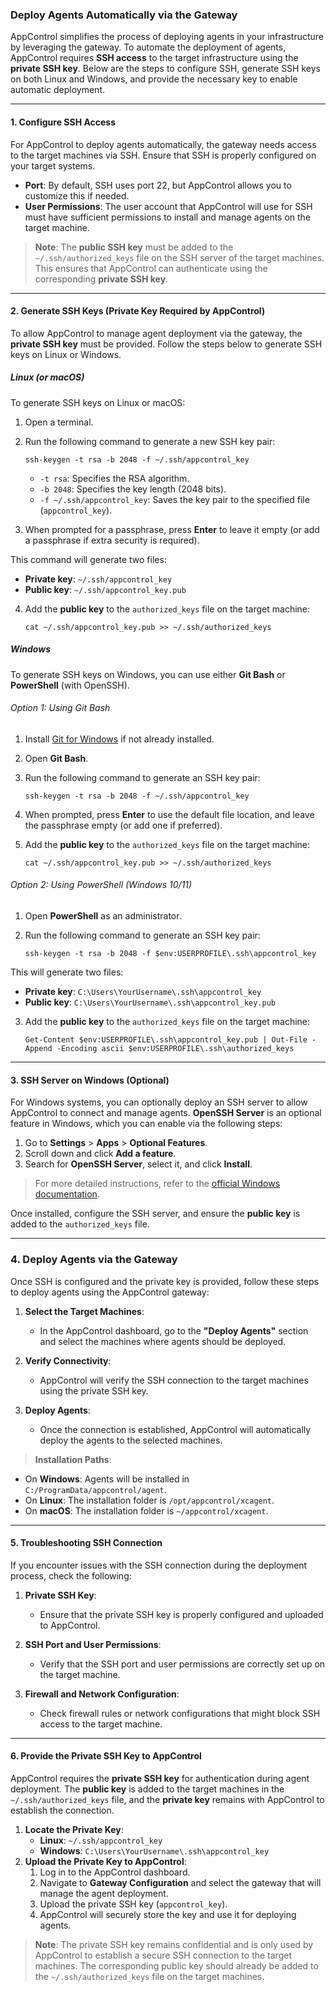 ### Deploy Agents Automatically via the Gateway

AppControl simplifies the process of deploying agents in your infrastructure by leveraging the gateway. To automate the deployment of agents, AppControl requires **SSH access** to the target infrastructure using the **private SSH key**. Below are the steps to configure SSH, generate SSH keys on both Linux and Windows, and provide the necessary key to enable automatic deployment.

---

#### 1. Configure SSH Access

For AppControl to deploy agents automatically, the gateway needs access to the target machines via SSH. Ensure that SSH is properly configured on your target systems.

-   **Port**: By default, SSH uses port 22, but AppControl allows you to customize this if needed.
-   **User Permissions**: The user account that AppControl will use for SSH must have sufficient permissions to install and manage agents on the target machine.

> **Note**: The **public SSH key** must be added to the `~/.ssh/authorized_keys` file on the SSH server of the target machines. This ensures that AppControl can authenticate using the corresponding **private SSH key**.

---

#### 2. Generate SSH Keys (Private Key Required by AppControl)

To allow AppControl to manage agent deployment via the gateway, the **private SSH key** must be provided. Follow the steps below to generate SSH keys on Linux or Windows.

##### Linux (or macOS)

To generate SSH keys on Linux or macOS:

1. Open a terminal.
2. Run the following command to generate a new SSH key pair:

    ```
    ssh-keygen -t rsa -b 2048 -f ~/.ssh/appcontrol_key
    ```

    - `-t rsa`: Specifies the RSA algorithm.
    - `-b 2048`: Specifies the key length (2048 bits).
    - `-f ~/.ssh/appcontrol_key`: Saves the key pair to the specified file (`appcontrol_key`).

3. When prompted for a passphrase, press **Enter** to leave it empty (or add a passphrase if extra security is required).

This command will generate two files:

-   **Private key**: `~/.ssh/appcontrol_key`
-   **Public key**: `~/.ssh/appcontrol_key.pub`

4. Add the **public key** to the `authorized_keys` file on the target machine:

    ```
    cat ~/.ssh/appcontrol_key.pub >> ~/.ssh/authorized_keys
    ```

##### Windows

To generate SSH keys on Windows, you can use either **Git Bash** or **PowerShell** (with OpenSSH).

###### Option 1: Using Git Bash

1. Install [Git for Windows](https://gitforwindows.org/) if not already installed.
2. Open **Git Bash**.
3. Run the following command to generate an SSH key pair:

    ```
    ssh-keygen -t rsa -b 2048 -f ~/.ssh/appcontrol_key
    ```

4. When prompted, press **Enter** to use the default file location, and leave the passphrase empty (or add one if preferred).

5. Add the **public key** to the `authorized_keys` file on the target machine:

    ```
    cat ~/.ssh/appcontrol_key.pub >> ~/.ssh/authorized_keys
    ```

###### Option 2: Using PowerShell (Windows 10/11)

1. Open **PowerShell** as an administrator.
2. Run the following command to generate an SSH key pair:

    ```
    ssh-keygen -t rsa -b 2048 -f $env:USERPROFILE\.ssh\appcontrol_key
    ```

This will generate two files:

-   **Private key**: `C:\Users\YourUsername\.ssh\appcontrol_key`
-   **Public key**: `C:\Users\YourUsername\.ssh\appcontrol_key.pub`

3. Add the **public key** to the `authorized_keys` file on the target machine:

    ```
    Get-Content $env:USERPROFILE\.ssh\appcontrol_key.pub | Out-File -Append -Encoding ascii $env:USERPROFILE\.ssh\authorized_keys
    ```

---

#### 3. SSH Server on Windows (Optional)

For Windows systems, you can optionally deploy an SSH server to allow AppControl to connect and manage agents. **OpenSSH Server** is an optional feature in Windows, which you can enable via the following steps:

1. Go to **Settings** > **Apps** > **Optional Features**.
2. Scroll down and click **Add a feature**.
3. Search for **OpenSSH Server**, select it, and click **Install**.

> For more detailed instructions, refer to the [official Windows documentation](https://docs.microsoft.com/en-us/windows-server/administration/openssh/openssh_install_firstuse).

Once installed, configure the SSH server, and ensure the **public key** is added to the `authorized_keys` file.

---

### 4. Deploy Agents via the Gateway

Once SSH is configured and the private key is provided, follow these steps to deploy agents using the AppControl gateway:

1. **Select the Target Machines**:

    - In the AppControl dashboard, go to the **"Deploy Agents"** section and select the machines where agents should be deployed.

2. **Verify Connectivity**:

    - AppControl will verify the SSH connection to the target machines using the private SSH key.

3. **Deploy Agents**:
    - Once the connection is established, AppControl will automatically deploy the agents to the selected machines.

> **Installation Paths**:

-   On **Windows**: Agents will be installed in `C:/ProgramData/appcontrol/agent`.
-   On **Linux**: The installation folder is `/opt/appcontrol/xcagent`.
-   On **macOS**: The installation folder is `~/appcontrol/xcagent`.

---

#### 5. Troubleshooting SSH Connection

If you encounter issues with the SSH connection during the deployment process, check the following:

1. **Private SSH Key**:

    - Ensure that the private SSH key is properly configured and uploaded to AppControl.

2. **SSH Port and User Permissions**:

    - Verify that the SSH port and user permissions are correctly set up on the target machine.

3. **Firewall and Network Configuration**:
    - Check firewall rules or network configurations that might block SSH access to the target machine.

---

#### 6. Provide the Private SSH Key to AppControl

AppControl requires the **private SSH key** for authentication during agent deployment. The **public key** is added to the target machines in the `~/.ssh/authorized_keys` file, and the **private key** remains with AppControl to establish the connection.

1. **Locate the Private Key**:
    - **Linux**: `~/.ssh/appcontrol_key`
    - **Windows**: `C:\Users\YourUsername\.ssh\appcontrol_key`
2. **Upload the Private Key to AppControl**:
    1. Log in to the AppControl dashboard.
    2. Navigate to **Gateway Configuration** and select the gateway that will manage the agent deployment.
    3. Upload the private SSH key (`appcontrol_key`).
    4. AppControl will securely store the key and use it for deploying agents.

> **Note**: The private SSH key remains confidential and is only used by AppControl to establish a secure SSH connection to the target machines. The corresponding public key should already be added to the `~/.ssh/authorized_keys` file on the target machines.

